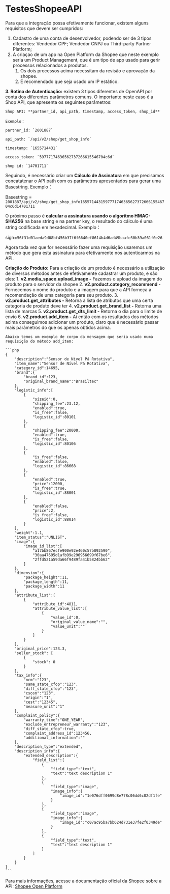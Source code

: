 # TestesShopeeAPI

Para que a integração possa efetivamente funcionar, existem alguns requisitos que devem ser cumpridos:

1. Cadastro de uma conta de desenvolvedor, podendo ser de 3 tipos diferentes:  Vendedor CPF; Vendedor CNPJ ou Third-party Partner Platform;
2. A criaçao de um app na Open Platform da Shopee que neste exemplo seria um Product Management, que é um tipo de app usado para gerir processos relacionados a produtos.
    1. Os dois processos acima necessitam da revisão e aprovação da shopee.
    2. É recomendado que seja usado um IP estático.

**3. Rotina de Autenticação:** existem 3 tipos diferentes de OpenAPI por conta dos diferentes parâmetros comuns. O importante neste caso é a Shop API, que apresenta os seguintes parâmetros:
    
    Shop API: **partner_id, api_path, timestamp, access_token, shop_id**
    
    Exemplo：
    
    partner_id: `2001887`
    
    api_path: `/api/v2/shop/get_shop_info`
    
    timestamp: `1655714431`
    
    access_token: `59777174636562737266615546704c6d`
    
    shop id: `14701711`
    

Seguindo, é necessário criar um ****Cálculo de Assinatura**** em que precisamos concatatenar o API path com os parâmetros apresentados para gerar uma Basestring. Exemplo：

Basestring = `2001887/api/v2/shop/get_shop_info165571443159777174636562737266615546704c6d14701711`

O próximo passo é **calcular a assinatura usando o algoritmo HMAC-SHA256** na base string e na partner key, o resultado do cálculo é uma string codificada em hexadecimal. Exemplo：

sign=`56f31d01aeda9d08bf456b37f6f6640ef8614b4d6ad49baafe30b39a061f0e26`

Agora toda vez que for necessário fazer uma requisição usaremos um método que gera esta assinatura para efetivamente nos autenticarmos na API. 



**Criação do Produto:** Para a criação de um produto é necessário a utilização de diversos métodos antes de efetivamente cadastrar um produto, e são eles: 
    1. **v2.media_space.upload_image -** Fazemos o upload da imagem do produto para o servidor da shopee
    2. **v2.product.category_recommend -** Fornecemos o nome do produto e a imagem para que a API forneça a recomendação de uma categoria para  seu produto.
    3. **v2.product.get_attributes -** Retorna a lista de atributos que uma certa categoria de produto deve ter
    4. **v2.product.get_brand_list -** Retorna uma lista de marcas
    5. **v2.product.get_dts_limit -** Retorna o dia para o limite de envio
    6. **v2.product.add_item -** Ai então com os resultados dos métodos acima conseguimos adicionar um produto, claro que é necessário passar mais parâmetros do que os apenas obtidos acima.
    
    Abaixo temos um exemplo de corpo da mensagem que seria usado numa requisição do método add_item:
    
    ```php
    {
        "description":"Sensor de Nível Pá Rotativa",
        "item_name":"Sensor de Nível Pá Rotativa",
        "category_id":14695,
        "brand":{
            "brand_id":123,
            "original_brand_name":"Brasiltec"
        },
        "logistic_info":[
            {
                "sizeid":0,
                "shipping_fee":23.12,
                "enabled":true,
                "is_free":false,
                "logistic_id":80101
            },
            {
                "shipping_fee":20000,
                "enabled":true,
                "is_free":false,
                "logistic_id":80106
            },
            {
                "is_free":false,
                "enabled":false,
                "logistic_id":86668
            },
            {
                "enabled":true,
                "price":12000,
                "is_free":true,
                "logistic_id":88001
            },
            {
                "enabled":false,
                "price":2,
                "is_free":false,
                "logistic_id":88014
            }
        ],
        "weight":1.1,
        "item_status":"UNLIST",
        "image":{
            "image_id_list":[
                "a17bb867ecfe900e92e460c57b892590",
                "30aa47695d1afb99e296956699f67be6",
                "2ffd521a59da66f9489fa41b5824bb62"
            ]
        },
        "dimension":{
            "package_height":11,
            "package_length":11,
            "package_width":11
        },
        "attribute_list":[
            {
                "attribute_id":4811,
                "attribute_value_list":[
                    {
                        "value_id":0,
                        "original_value_name":"",
                        "value_unit":""
                    }
                ]
            }
        ],
        "original_price":123.3,
        "seller_stock": [
            {
                "stock": 0
            }
        ],
        "tax_info":{
            "ncm":"123",
            "same_state_cfop":"123",
            "diff_state_cfop":"123",
            "csosn":"123",
            "origin":"1",
            "cest":"12345",
            "measure_unit":"1"
        },
        "complaint_policy":{
            "warranty_time":"ONE_YEAR",
            "exclude_entrepreneur_warranty":"123",
            "diff_state_cfop":true,
            "complaint_address_id":123456,
            "additional_information":""
        },
        "description_type":"extended",
        "description_info":{
            "extended_description":{
                "field_list":[
                    {
                        "field_type":"text",
                        "text":"text description 1"
                    },
                    {
                        "field_type":"image",
                        "image_info":{
                            "image_id":"1e076dff0699d8e778c06dd6c02df1fe"
                        }
                    },
                    {
                        "field_type":"image",
                        "image_info":{
                            "image_id":"c07ac95ba7bb624d731e37fe2f0349de"
                        }
                    },
                    {
                        "field_type":"text",
                        "text":"text description 1"
                    }
                ]
            }
        }
    }
    ```
    

Para mais informações, acesse a documentação oficial da Shopee sobre a API: [Shopee Open Platform](https://open.shopee.com/)
